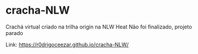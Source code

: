 # cracha-NLW
Crachá virtual criado na trilha origin na NLW Heat
Não foi finalizado, projeto parado

Link: https://r0drigoceezar.github.io/cracha-NLW/
